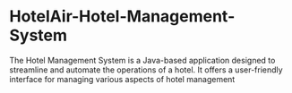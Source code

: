 # HotelAir-Hotel-Management-System
The Hotel Management System is a Java-based application designed to streamline and automate the operations of a hotel. It offers a user-friendly interface for managing various aspects of hotel management
